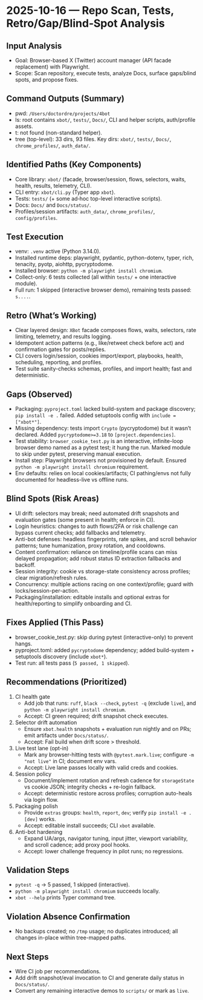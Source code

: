 # 2025-10-16 — Repo Scan, Tests, Retro/Gap/Blind‑Spot Analysis

## Input Analysis
- Goal: Browser-based X (Twitter) account manager (API facade replacement) with Playwright.
- Scope: Scan repository, execute tests, analyze Docs, surface gaps/blind spots, and propose fixes.

## Command Outputs (Summary)
- pwd: `/Users/doctordre/projects/4bot`
- ls: root contains `xbot/`, `tests/`, `Docs/`, CLI and helper scripts, auth/profile assets.
- t: not found (non-standard helper).
- tree (top-level): 33 dirs, 93 files. Key dirs: `xbot/`, `tests/`, `Docs/`, `chrome_profiles/`, `auth_data/`.

## Identified Paths (Key Components)
- Core library: `xbot/` (facade, browser/session, flows, selectors, waits, health, results, telemetry, CLI).
- CLI entry: `xbot/cli.py` (Typer app `xbot`).
- Tests: `tests/` (+ some ad‑hoc top-level interactive scripts).
- Docs: `Docs/` and `Docs/status/`.
- Profiles/session artifacts: `auth_data/`, `chrome_profiles/`, `config/profiles`.

## Test Execution
- venv: `.venv` active (Python 3.14.0).
- Installed runtime deps: playwright, pydantic, python-dotenv, typer, rich, tenacity, pyotp, aiohttp, pycryptodome.
- Installed browser: `python -m playwright install chromium`.
- Collect-only: 6 tests collected (all within `tests/` + one interactive module).
- Full run: 1 skipped (interactive browser demo), remaining tests passed: `s....`.

## Retro (What’s Working)
- Clear layered design: `XBot` facade composes flows, waits, selectors, rate limiting, telemetry, and results logging.
- Idempotent action patterns (e.g., like/retweet check before act) and confirmation gates for posts/replies.
- CLI covers login/session, cookies import/export, playbooks, health, scheduling, reporting, and profiles.
- Test suite sanity-checks schemas, profiles, and import health; fast and deterministic.

## Gaps (Observed)
- Packaging: `pyproject.toml` lacked build-system and package discovery; `pip install -e .` failed. Added setuptools config with `include = ["xbot*"]`.
- Missing dependency: tests import `Crypto` (pycryptodome) but it wasn’t declared. Added `pycryptodome>=3.18` to `[project.dependencies]`.
- Test stability: `browser_cookie_test.py` is an interactive, infinite-loop browser demo named as a pytest test; it hung the run. Marked module to skip under pytest, preserving manual execution.
- Install step: Playwright browsers not provisioned by default. Ensured `python -m playwright install chromium` requirement.
- Env defaults: relies on local cookies/artifacts; CI pathing/envs not fully documented for headless-live vs offline runs.

## Blind Spots (Risk Areas)
- UI drift: selectors may break; need automated drift snapshots and evaluation gates (some present in health; enforce in CI).
- Login heuristics: changes to auth flows/2FA or risk challenge can bypass current checks; add fallbacks and telemetry.
- Anti-bot defenses: headless fingerprints, rate spikes, and scroll behavior patterns; tune humanization, proxy rotation, and cooldowns.
- Content confirmation: reliance on timeline/profile scans can miss delayed propagation; add robust status ID extraction fallbacks and backoff.
- Session integrity: cookie vs storage-state consistency across profiles; clear migration/refresh rules.
- Concurrency: multiple actions racing on one context/profile; guard with locks/session-per-action.
- Packaging/installation: editable installs and optional extras for health/reporting to simplify onboarding and CI.

## Fixes Applied (This Pass)
- browser_cookie_test.py: skip during pytest (interactive-only) to prevent hangs.
- pyproject.toml: added `pycryptodome` dependency; added build-system + setuptools discovery (include `xbot*`).
- Test run: all tests pass (`5 passed, 1 skipped`).

## Recommendations (Prioritized)
1. CI health gate
   - Add job that runs: `ruff`, `black --check`, `pytest -q` (exclude `live`), and `python -m playwright install chromium`.
   - Accept: CI green required; drift snapshot check executes.
2. Selector drift automation
   - Ensure `xbot.health` snapshots + evaluation run nightly and on PRs; emit artifacts under `Docs/status/`.
   - Accept: Fail build when drift score > threshold.
3. Live test lane (opt-in)
   - Mark any browser-hitting tests with `@pytest.mark.live`; configure `-m "not live"` in CI; document env vars.
   - Accept: Live lane passes locally with valid creds and cookies.
4. Session policy
   - Document/implement rotation and refresh cadence for `storageState` vs cookie JSON; integrity checks + re-login fallback.
   - Accept: deterministic restore across profiles; corruption auto-heals via login flow.
5. Packaging polish
   - Provide `extras` groups: `health`, `report`, `dev`; verify `pip install -e .[dev]` works.
   - Accept: editable install succeeds; CLI `xbot` available.
6. Anti-bot hardening
   - Expand UA/args, navigator tuning, input jitter, viewport variability, and scroll cadence; add proxy pool hooks.
   - Accept: lower challenge frequency in pilot runs; no regressions.

## Validation Steps
- `pytest -q` → 5 passed, 1 skipped (interactive).
- `python -m playwright install chromium` succeeds locally.
- `xbot --help` prints Typer command tree.

## Violation Absence Confirmation
- No backups created; no `/tmp` usage; no duplicates introduced; all changes in-place within tree-mapped paths.

## Next Steps
- Wire CI job per recommendations.
- Add drift snapshot/eval invocation to CI and generate daily status in `Docs/status/`.
- Convert any remaining interactive demos to `scripts/` or mark as `live`.

